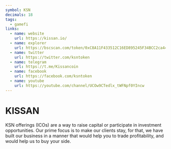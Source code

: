 ```yaml
---
symbol: KSN
decimals: 18
tags:
  - gamefi
links:
  - name: website
    url: https://kissan.io/
  - name: explorer
    url: https://bscscan.com/token/0xC8A11F433512C16ED895245F34BCC2ca44eb06bd
  - name: twitter
    url: https://twitter.com/ksntoken
  - name: telegram
    url: https://t.me/Kissancoin
  - name: facebook
    url: https://facebook.com/ksntoken
  - name: youtube
    url: https://youtube.com/channel/UCOw9CTedlx_tWFNpf0YIncw
---
```


# KISSAN

KSN offerings (ICOs) are a way to raise capital or participate in investment opportunities. Our prime focus is to make our clients stay, for that, we have built our business in a manner that would help you to trade profitability, and would help us to buy your side.
